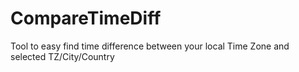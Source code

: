 # CompareTimeDiff
Tool to easy find time difference between your local Time Zone and selected TZ/City/Country
